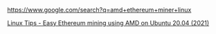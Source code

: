 https://www.google.com/search?q=amd+ethereum+miner+linux

[Linux Tips - Easy Ethereum mining using AMD on Ubuntu 20.04 (2021)](https://youtu.be/Covog93AweA)
